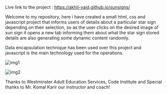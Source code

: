 Live link to the project : https://akhil-vaid.github.io/sunsigns/  

Welcome to my repository, here i have created a small html, css and javascript project that informs users of details about a particular star sign depending on their selection, so as the user clicks on the desired image of sun sign it opens a new tab informing them about what the star sign stored details are also generating some dynamic content randomly.  

Data encapsulation technique has been used over this project and javascript is the main technology used for the operations.  

![img1](https://github.com/akhil-vaid/sunsigns/assets/161016491/9e6278d2-2974-47b6-8654-149e2fe4262b)  


![img2](https://github.com/akhil-vaid/sunsigns/assets/161016491/e6fefa2b-0ac2-4c46-8d7b-05da1154acb7)  

Thanks to Westminster Adult Education Services, Code Institute and Special thanks to Mr. Komal Karir our instructor and coach!  
